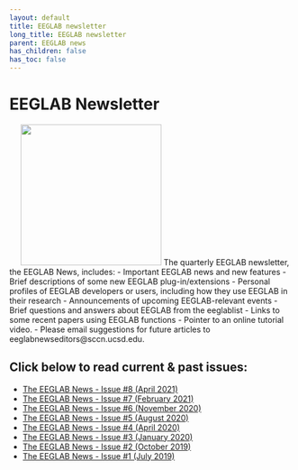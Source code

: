 ```yaml
---
layout: default
title: EEGLAB newsletter
long_title: EEGLAB newsletter
parent: EEGLAB news
has_children: false
has_toc: false
---
```

EEGLAB Newsletter
===
<img class="float-right" style="margin-left:20px" width="250" height="250" src="/assets/images/newsletter_screenshot2.jpg">
The quarterly EEGLAB newsletter, the EEGLAB News, includes:
- Important EEGLAB news and new features
- Brief descriptions of some new EEGLAB plug-in/extensions
- Personal profiles of EEGLAB developers or users, including how they use EEGLAB in their research
- Announcements of upcoming EEGLAB-relevant events
- Brief questions and answers about EEGLAB from the eeglablist
- Links to some recent papers using EEGLAB functions
- Pointer to an online tutorial video.
- Please email suggestions for future articles to eeglabnewseditors@sccn.ucsd.edu.

Click below to read current & past issues:
---
- [The EEGLAB News - Issue #8 (April 2021)](https://us20.campaign-archive.com/?u=e735222838e1d0c8bbd4862bb&id=d8cca33807)
- [The EEGLAB News - Issue #7 (February 2021)](https://us20.campaign-archive.com/?u=e735222838e1d0c8bbd4862bb&id=20ba22ceb2)
- [The EEGLAB News - Issue #6 (November 2020)](https://mailchi.mp/89eab733dd3e/the-eeglab-news-issue-6-november-2020?e=48c79081cb)
- [The EEGLAB News - Issue #5 (August 2020)](https://mailchi.mp/9502412216e8/the-eeglab-news-issue-5-august-2020?e=48c79081cb)
- [The EEGLAB News - Issue #4 (April 2020)](https://us20.campaign-archive.com/?u=e735222838e1d0c8bbd4862bb&id=35c64988e6)
- [The EEGLAB News - Issue #3 (January 2020)](https://mailchi.mp/ab0ec067f749/the-eeglab-news-issue-3-january-2020-revised?e=48c79081cb)
- [The EEGLAB News - Issue #2 (October 2019)](https://mailchi.mp/4bc1b6343ef5/the-eeglab-news-issue-2-october-2019-updated-event-information)
- [The EEGLAB News - Issue #1 (July 2019)](https://mailchi.mp/5044796a0d88/new-eeglab-newsletter-issue-1)
